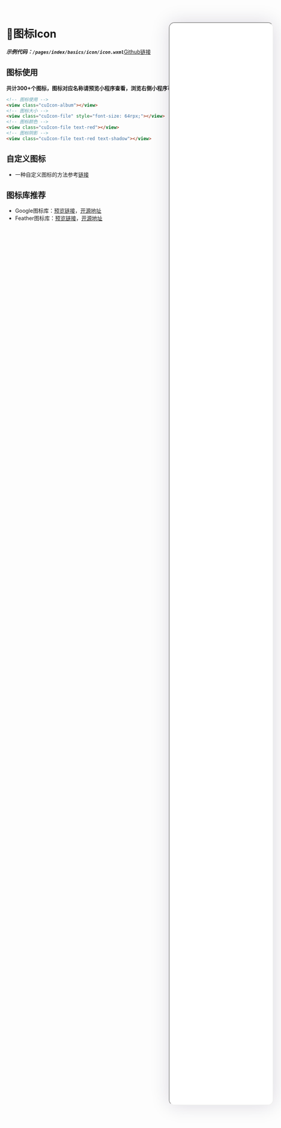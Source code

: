 <!--
 * @Descripttion: 
 * @version: V1.0
 * @Author: Xiaokang Lei
 * @email: lxk201808@163.com
 * @Date: 2022-11-30 14:56:28
 * @LastEditors: Xiaokang Lei
 * @LastEditTime: 2023-01-13 10:28:34
-->

<div class="minipre" style="width:18%; min-width:275px; height:90%; float:right; position:fixed; right:2.5%;top:2%;z-index:99;">
    <iframe src="./h5/index.html#/pages/index/basics/icon/icon" width="100%" height="80%" style="border-radius:15px; box-shadow:0 0 50px 0px rgb(30 0 60 / 15%);"></iframe>
</div>

# 📱图标Icon

***示例代码：`/pages/index/basics/icon/icon.wxml`***[Github链接](https://github.com/XiaokangLei/ColorUI-GA/blob/master/pages/index/basics/icon/icon.wxml)

## 图标使用

**共计300+个图标，图标对应名称请预览小程序查看，浏览右侧小程序可直接查看**

```html
<!-- 图标使用 -->
<view class="cuIcon-album"></view>
<!-- 图标大小 -->
<view class="cuIcon-file" style="font-size: 64rpx;"></view>
<!-- 图标颜色 -->
<view class="cuIcon-file text-red"></view>
<!-- 图标阴影 -->
<view class="cuIcon-file text-red text-shadow"></view>
```

## 自定义图标

- 一种自定义图标的方法参考[链接](https://zhuanlan.zhihu.com/p/145464598)

## 图标库推荐

- Google图标库：[预览链接](https://zhuanlan.zhihu.com/p/145464598)，[开源地址](https://github.com/google/material-design-icons)
- Feather图标库：[预览链接](https://feathericons.com/)，[开源地址](https://github.com/feathericons/feather)